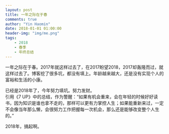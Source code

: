 ```yaml
---
layout: post
title: 一年之际在于春
comments: true
author: "Yin Haomin"
date: 2018-01-01 01:00:00
header-img: "img/me.png"
tags:
    - 2018
    - 春季
    - 年终总结
---
```


一年之际在于春。2017年就这样过去了，在2017盼望2018，2017却轰隆而过，就这样过去了。博客挖了很多坑，都没有填上。年龄越来越大，还是没有实现个人的富裕和生活的小康。<br>

已经是2018年了，今年努力填坑。努力发财。<br>
引用《7 UP》中的总结，作为警醒：“如果有机会重来，会在年轻的时候好好读书，因为知识是谁也拿不走的，那样可以更有力掌控人生；如果能重新来过，一定不会像当年那么懒，会很努力工作把握每一次机会，那么还是能够改变整个人生的。”<br>

2018年，搞起啊。
